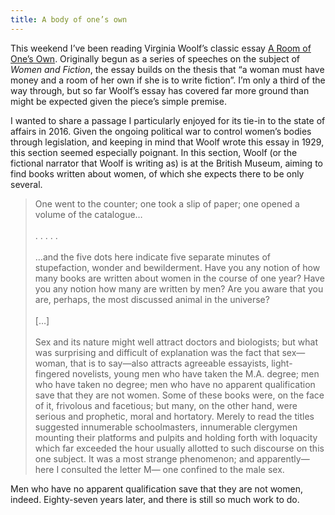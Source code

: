 ```yaml
---
title: A body of one’s own
---
```


This weekend I’ve been reading Virginia Woolf’s classic essay [A Room of One’s
Own](https://en.wikipedia.org/wiki/A_Room_of_One's_Own). Originally begun as a
series of speeches on the subject of *Women and Fiction*, the essay builds on
the thesis that “a woman must have money and a room of her own if she is to
write fiction”. I’m only a third of the way through, but so far Woolf’s essay
has covered far more ground than might be expected given the piece’s simple
premise.

I wanted to share a passage I particularly enjoyed for its tie-in to the state
of affairs in 2016. Given the ongoing political war to control women’s bodies
through legislation, and keeping in mind that Woolf wrote this essay in 1929,
this section seemed especially poignant. In this section, Woolf (or the
fictional narrator that Woolf is writing as) is at the British Museum, aiming to
find books written about women, of which she expects there to be only several.

> One went to the counter; one took a slip of paper; one opened a volume of the
> catalogue…<br> <br> . . . . .<br> <br> …and the five dots here indicate five
separate minutes of stupefaction, wonder and bewilderment. Have you any notion
of how many books are written about women in the course of one year? Have you
any notion how many are written by men? Are you aware that you are, perhaps, the
most discussed animal in the universe?<br> <br> […]<br> <br> Sex and its nature
might well attract doctors and biologists; but what was surprising and difficult
of explanation was the fact that sex—woman, that is to say—also attracts
agreeable essayists, light-fingered novelists, young men who have taken the M.A.
degree; men who have taken no degree; men who have no apparent qualification
save that they are not women. Some of these books were, on the face of it,
frivolous and facetious; but many, on the other hand, were serious and
prophetic, moral and hortatory. Merely to read the titles suggested innumerable
schoolmasters, innumerable clergymen mounting their platforms and pulpits and
holding forth with loquacity which far exceeded the hour usually allotted to
such discourse on this one subject. It was a most strange phenomenon; and
apparently—here I consulted the letter M— one confined to the male sex.

Men who have no apparent qualification save that they are not women, indeed.
Eighty-seven years later, and there is still so much work to do.